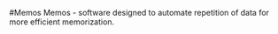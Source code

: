 #Memos 
Memos - software designed to automate repetition of data for more efficient memorization.


